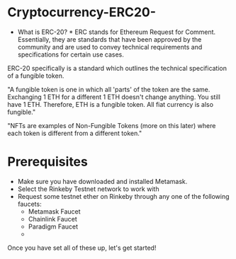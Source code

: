 # Cryptocurrency-ERC20-

* What is ERC-20? *
ERC stands for Ethereum Request for Comment. Essentially, they are standards that have been approved by the community and are used to convey technical requirements and specifications for certain use cases.

ERC-20 specifically is a standard which outlines the technical specification of a fungible token.

"A fungible token is one in which all 'parts' of the token are the same. Exchanging 1 ETH for a different 1 ETH doesn't change anything. You still have 1 ETH. Therefore, ETH is a fungible token. All fiat currency is also fungible."

"NFTs are examples of Non-Fungible Tokens (more on this later) where each token is different from a different token."

# Prerequisites 

- Make sure you have downloaded and installed Metamask.
- Select the Rinkeby Testnet network to work with
- Request some testnet ether on Rinkeby through any one of the following faucets:
   - Metamask Faucet
   - Chainlink Faucet
   - Paradigm Faucet
   - 
Once you have set all of these up, let's get started!
